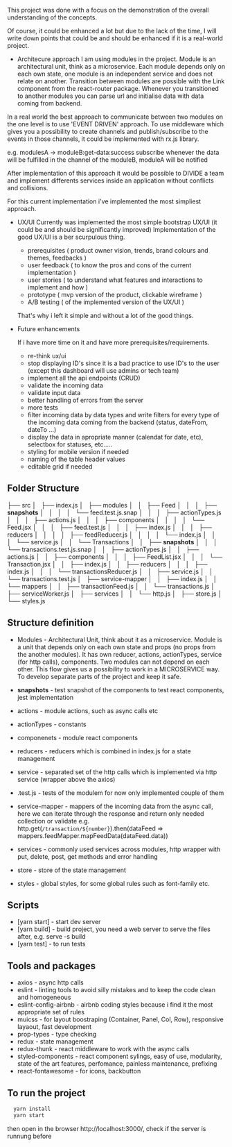 This project was done with a focus on the demonstration of the overall understanding of the concepts.

Of course, it could be enhanced a lot but due to the lack of the time, I will write down points that could be and should be enhanced if it is a real-world project.

 - Architecure approach
  I am using modules in the project. Module is an architectural unit, think as a microservice.
  Each module depends only on each own state, one module is an independent service and does not relate on another. Transition between modules are possible with the Link component from the react-router package.
  Whenever you transitioned to another modules you can parse url and initialise data with data coming from backend.

  In a real world the best approach to communicate between two modules on the one level is to use 'EVENT DRIVEN' approach. To use middleware which gives you a possibility to create channels and publish/subscribe to the events in those channels, it could be implemented with rx.js library.

  e.g. modulesA -> moduleB:get-data:success subscribe
  whenever the data will be fulfilled in the channel of the moduleB, moduleA will be notified


  After implementation of this approach it would be possible to DIVIDE a team and implement differents services inside an application without conflicts and collisions.

  For this current implementation i've implemented the most simpliest approach.


- UX/UI
  Currently was implemented the most simple bootstrap UX/UI (it could be and should be significantly improved)
  Implementation of the good UX/UI is a ber scurpulous thing.
  - prerequisites ( product owner vision, trends, brand colours and themes, feedbacks )
  - user feedback ( to know the pros and cons of the current implementation )
  - user stories ( to understand what features and interactions to implement and how )
  - prototype ( mvp version of the product, clickable wireframe )
  - A/B testing ( of the implemented version of the UX/UI )

  That's why i left it simple and without a lot of the good things.


- Future enhancements

  If i have more time on it and have more prerequisites/requirements.

  - re-think ux/ui
  - stop displaying ID's since it is a bad practice to use ID's to the user (except this dashboard will use admins or tech team)
  - implement all the api endpoints (CRUD)
  - validate the incoming data
  - validate input data
  - better handling of errors from the server
  - more tests
  - filter incoming data by data types and write filters for every type of the incoming data coming from the backend (status, dateFrom, dateTo ...)
  - display the data in apropriate manner (calendat for date, etc), selectbox for statuses, etc.....
  - styling for mobile version if needed
  - naming of the table header values
  - editable grid if needed








## Folder Structure

├── src
│   ├── index.js
│   ├── modules
│   │   ├── Feed
│   │   │   ├── __snapshots__
│   │   │   │   └── feed.test.js.snap
│   │   │   ├── actionTypes.js
│   │   │   ├── actions.js
│   │   │   ├── components
│   │   │   │   └── Feed.jsx
│   │   │   ├── feed.test.js
│   │   │   ├── index.js
│   │   │   ├── reducers
│   │   │   │   ├── feedReducer.js
│   │   │   │   └── index.js
│   │   │   └── service.js
│   │   └── Transactions
│   │       ├── __snapshots__
│   │       │   └── transactions.test.js.snap
│   │       ├── actionTypes.js
│   │       ├── actions.js
│   │       ├── components
│   │       │   ├── FeedList.jsx
│   │       │   └── Transaction.jsx
│   │       ├── index.js
│   │       ├── reducers
│   │       │   ├── index.js
│   │       │   └── transactionsReducer.js
│   │       ├── service.js
│   │       └── transactions.test.js
│   ├── service-mapper
│   │   ├── index.js
│   │   └── mappers
│   │       ├── transactionFeed.js
│   │       └── transactions.js
│   ├── serviceWorker.js
│   ├── services
│   │   └── http.js
│   ├── store.js
│   └── styles.js

## Structure definition

  - Modules  - Architectural Unit, think about it as a microservice. Module is a unit that depends only on each own state and props (no props from the another modules). It has own reducer, actions, actionTypes, service (for http calls), components. Two modules can not depend on each other. This flow gives us a possibility to work in a MICROSERVICE way. To develop separate parts of the project and keep it safe.

  - __snapshots__ - test snapshot of the components to test react components, jest implementation
  - actions - module actions, such as async calls etc
  - actionTypes - constants
  - componenets - module react components 
  - reducers - reducers which is combined in index.js for a state management
  - service - separated set of the http calls which is implemented via http service (wrapper above the axios)
  - .test.js - tests of the modulem for now only implemented couple of them
  - service-mapper - mappers of the incoming data from the async call, here we can iterate through the response and return only needed collection or validate e.g. http.get(`/transaction/${number}`).then(dataFeed => mappers.feedMapper.mapFeedData(dataFeed.data))

  - services - commonly used services across modules, http wrapper with put, delete, post, get methods and error handling
  - store - store of the state management
  - styles - global styles, for some global rules such as font-family etc.



## Scripts

  - [yarn start] - start dev server
  - [yarn build] - build project, you need a web server to serve the files after, e.g. serve -s build
  - [yarn test] - to run tests

## Tools and packages

  - axios - async http calls
  - eslint - linting tools to avoid silly mistakes and to keep the code clean and homogeneous  
  - eslint-config-airbnb - airbnb coding styles because i find it the most appropriate set of rules
  - muicss - for layout boostraping (Container, Panel, Col, Row), responsive layaout, fast development
  - prop-types - type checking
  - redux - state management
  - redux-thunk - react middleware to work with the async calls
  - styled-components - react component sylings, easy of use, modularity, state of the art features, perfomance, painless maintenance, prefixing
  - react-fontawesome - for icons, backbutton

## To run the project

```sh
  yarn install
  yarn start
```
  then open in the browser http://localhost:3000/, check if the server is runnung before







